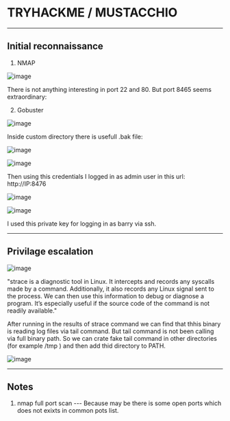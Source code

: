 # TRYHACKME / MUSTACCHIO

----------------------

## Initial reconnaissance

1. NMAP

![image](https://user-images.githubusercontent.com/99633184/190626248-d258f453-e105-4003-a491-a2191b9cfaf5.png)

There is not anything interesting in port 22 and 80. But port 8465 seems extraordinary:

2. Gobuster

![image](https://user-images.githubusercontent.com/99633184/190628160-0f382347-f076-4e5a-8278-abeb513438f6.png)

Inside custom directory there is usefull .bak file:

![image](https://user-images.githubusercontent.com/99633184/190628396-a2db0454-6776-4763-a915-86d870da018e.png)

![image](https://user-images.githubusercontent.com/99633184/190629539-0dfef85d-66bc-42de-abd1-52708c025d85.png)

Then using this credentials I logged in as admin user in this url: http://IP:8476

![image](https://user-images.githubusercontent.com/99633184/190630579-949f5374-b610-433b-b6cf-8627fc87bd77.png)

![image](https://user-images.githubusercontent.com/99633184/190637560-8bcaeb6c-86d6-426b-98a9-c912499d6e6c.png)

I used this private key for logging in as barry via ssh.

-----------------------------------

## Privilage escalation

![image](https://user-images.githubusercontent.com/99633184/190641161-d7745cda-9fdb-4050-aa00-9d86b5a11336.png)

"strace is a diagnostic tool in Linux. It intercepts and records any syscalls made by a command. Additionally, it also records any Linux signal sent to the process. We can then use this information to debug or diagnose a program. It’s especially useful if the source code of the command is not readily available."

After running in the results of strace command we can find that thhis binary is reading log files via tail command. But tail command is not been calling via full binary path. So we can crate fake tail command in other directories (for example /tmp ) and then add thid directory to PATH.

![image](https://user-images.githubusercontent.com/99633184/190644675-9716c433-60fb-4aee-b213-6210d4b57039.png)



-----------------------

## Notes

1. nmap full port scan  ---  Because may be there is some open ports which does not exixts in common pots list.
